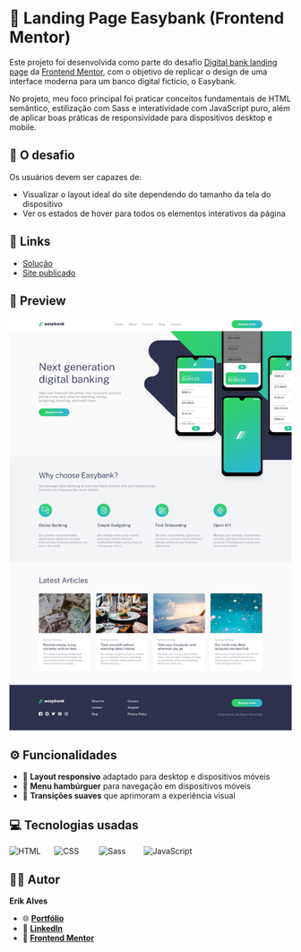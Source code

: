 # 🏦 Landing Page Easybank (Frontend Mentor) 

Este projeto foi desenvolvida como parte do desafio [Digital bank landing page](https://www.frontendmentor.io/solutions/responsive-easybank-landing-page-KMoyxWACQr) da [Frontend Mentor](https://www.frontendmentor.io/challenges/easybank-landing-page-WaUhkoDN), com o objetivo de replicar o design de uma interface moderna para um banco digital fictício, o Easybank.

No projeto, meu foco principal foi praticar conceitos fundamentais de HTML semântico, estilização com Sass e interatividade com JavaScript puro, além de aplicar boas práticas de responsividade para dispositivos desktop e mobile.

## 🎯 O desafio

Os usuários devem ser capazes de:

- Visualizar o layout ideal do site dependendo do tamanho da tela do dispositivo
- Ver os estados de hover para todos os elementos interativos da página

## 🔗 Links

- [Solução](https://www.frontendmentor.io/solutions/responsive-easybank-landing-page-KMoyxWACQr)
- [Site publicado](https://digital-bank-lp-fem.vercel.app/)

## 👀 Preview

![Preview do projeto](./assets/preview.png)

## ⚙️ Funcionalidades

- 📱 **Layout responsivo** adaptado para desktop e dispositivos móveis  
- 🍔 **Menu hambúrguer** para navegação em dispositivos móveis  
- 🎨 **Transições suaves** que aprimoram a experiência visual

## 💻 Tecnologias usadas

<img
    align="left"
    alt="HTML"
    title="HTML" 
    width="64px" 
    style="padding-right: 16px;" 
    src="https://cdn.jsdelivr.net/gh/devicons/devicon@latest/icons/html5/html5-original.svg" 
/>

<img 
    align="left" 
    alt="CSS" 
    title="CSS"
    width="64px" 
    style="padding-right: 16px;"
    src="https://cdn.jsdelivr.net/gh/devicons/devicon@latest/icons/css3/css3-original.svg" 
/>

<img 
    align="left"
    alt="Sass" 
    title="Sass"
    width="64px" 
    style="padding-right: 16px;" 
    src="https://cdn.jsdelivr.net/gh/devicons/devicon@latest/icons/sass/sass-original.svg" 
/>

<img
    alt="JavaScript" 
    title="JavaScript"
    width="64px" 
    style="padding-right: 16px;" 
    src="https://cdn.jsdelivr.net/gh/devicons/devicon@latest/icons/javascript/javascript-original.svg" 
/>

## 👨‍💻 Autor  
**Erik Alves**

- 🌐 [**Portfólio**](https://portfolio-pessoal-alpha-nine.vercel.app/)
- 💼 [**LinkedIn**](https://www.linkedin.com/in/erikalves12)
- 🧩 [**Frontend Mentor**](https://www.frontendmentor.io/profile/esa1715)

